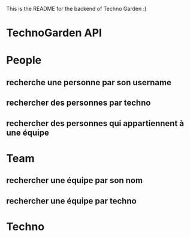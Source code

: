 This is the README for the backend of Techno Garden :)

# TechnoGarden API

# People
## recherche une personne par son username


## rechercher des personnes par techno

## rechercher des personnes qui appartiennent à une équipe


# Team
## rechercher une équipe par son nom

## rechercher une équipe par techno

# Techno 
